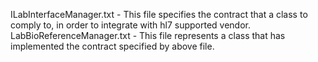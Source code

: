 ILabInterfaceManager.txt - This file specifies the contract that a class to comply to, in order to integrate with hl7 supported vendor.
LabBioReferenceManager.txt - This file represents a class that has implemented the contract specified by above file.
